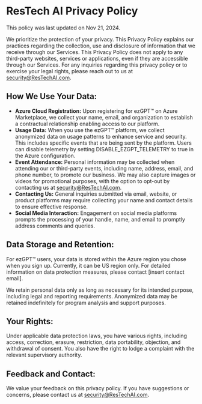 # ResTech AI Privacy Policy

This policy was last updated on Nov 21, 2024.

We prioritize the protection of your privacy. This Privacy Policy explains our practices regarding the collection, use and disclosure of information that we receive through our Services. 
This Privacy Policy does not apply to any third-party websites, services or applications, even if they are accessible through our Services. 
For any inquiries regarding this privacy policy or to exercise your legal rights, please reach out to us at security@ResTechAI.com.

## How We Use Your Data:

- **Azure Cloud Registration:** Upon registering for ezGPT™ on Azure Marketplace, we collect your name, email, and organization to establish a contractual relationship enabling access to our platform.
- **Usage Data:** When you use the ezGPT™ platform, we collect anonymized data on usage patterns to enhance service and security. This includes specific events that are being sent by the platform.
Users can disable telemetry by setting DISABLE_EZGPT_TELEMETRY to true in the Azure configuration.
- **Event Attendance:** Personal information may be collected when attending our or third-party events, including name, address, email, and phone number, to promote our business.
We may also capture images or videos for promotional purposes, with the option to opt-out by contacting us at security@ResTechAI.com.
- **Contacting Us:** General inquiries submitted via email, website, or product platforms may require collecting your name and contact details to ensure effective response.
- **Social Media Interaction:** Engagement on social media platforms prompts the processing of your handle, name, and email to promptly address comments and queries.

## Data Storage and Retention:

For ezGPT™ users, your data is stored within the Azure region you chose when you sign up. Currently, it can be US region only. For detailed information on data protection measures, please contact [insert contact email].

We retain personal data only as long as necessary for its intended purpose, including legal and reporting requirements. Anonymized data may be retained indefinitely for program analysis and support purposes.

## Your Rights:

Under applicable data protection laws, you have various rights, including access, correction, erasure, restriction, data portability, objection, and withdrawal of consent. You also have the right to lodge a complaint with the relevant supervisory authority.

## Feedback and Contact:

We value your feedback on this privacy policy. If you have suggestions or concerns, please contact us at security@ResTechAI.com.
